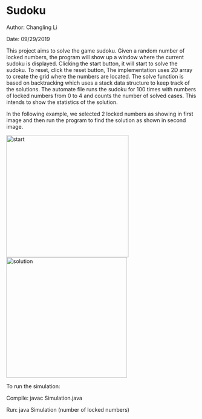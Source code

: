 # Sudoku

Author: Changling Li

Date: 09/29/2019

This project aims to solve the game sudoku. Given a random number of locked numbers, the program will show up a window where the current sudoku is displayed. Clicking the start button, it will start to solve the sudoku. To reset, click the reset button,
The implementation uses 2D array to create the grid where the numbers are located. The solve function is based on backtracking which uses a stack data structure to keep track of the solutions.
The automate file runs the sudoku for 100 times with numbers of locked numbers from 0 to 4 and counts the number of solved cases. This intends to show the statistics of the solution.

In the following example, we selected 2 locked numbers as showing in first image and then run the program to find the solution as shown in second image.


<img width="323" alt="start" src="https://user-images.githubusercontent.com/59809140/103112607-90616100-4624-11eb-88f3-25564040363c.png">

<img width="319" alt="solution" src="https://user-images.githubusercontent.com/59809140/103112606-8fc8ca80-4624-11eb-8eb6-9e43e95139a0.png">

To run the simulation:

Compile: javac Simulation.java

Run: java Simulation (number of locked numbers)
